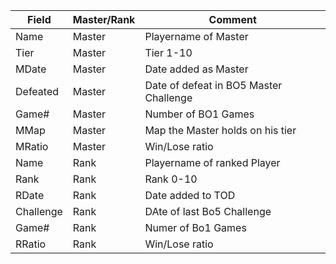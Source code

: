 Field | Master/Rank | Comment
----- | ----------- | --------
Name | Master | Playername of Master
Tier | Master | Tier 1-10
MDate | Master | Date added as Master
Defeated | Master | Date of defeat in BO5 Master Challenge
Game# | Master | Number of BO1 Games
MMap | Master | Map the Master holds on his tier
MRatio | Master | Win/Lose ratio
Name | Rank | Playername of ranked Player
Rank | Rank | Rank 0-10
RDate | Rank | Date added to TOD
Challenge | Rank | DAte of last Bo5 Challenge
Game# | Rank | Numer of Bo1 Games
RRatio | Rank | Win/Lose ratio
